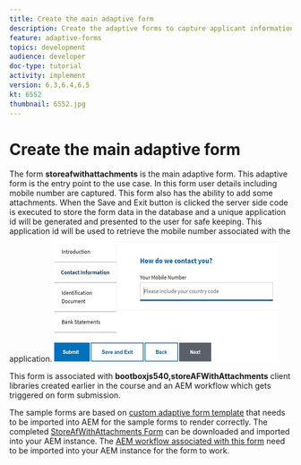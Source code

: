 ```yaml
---
title: Create the main adaptive form
description: Create the adaptive forms to capture applicant information and adaptive form to retrieve the saved adaptive form
feature: adaptive-forms
topics: development
audience: developer
doc-type: tutorial
activity: implement
version: 6.3,6.4,6.5
kt: 6552
thumbnail: 6552.jpg
---
```


# Create the main adaptive form

The form **storeafwithattachments** is the main adaptive form. This adaptive form is the entry point to the use case. In this form user details including mobile number are captured. This form also has the ability to add some attachments. When the Save and Exit button is clicked the server side code is executed to store the form data in the database and a unique application id will be generated and presented to the user for safe keeping. This application id will be used to retrieve the mobile number associated with the application.
![main application form](assets/6552.JPG)

This form is associated with **bootboxjs540,storeAFWithAttachments** client libraries created earlier in the course and an AEM workflow which gets triggered on form submission.

The sample forms are based on [custom adaptive form template](assets/custom-template-with-page-component.zip) that needs to be imported into AEM for the sample forms to render correctly.
The completed [StoreAfWithAttachments Form](assets/store-af-with-attachments-form.zip) can be downloaded and imported into your AEM instance.
The [AEM workflow associated with this form](assets/workflow-model-store-af-with-attachments.zip) need to be imported into your AEM instance for the form to work.




